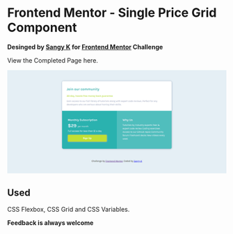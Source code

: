 # Frontend Mentor - Single Price Grid Component
**Desinged by [Sangy K](https://github.com/sansk) for [Frontend Mentor](https://www.frontendmentor.io) Challenge**

View the Completed Page here.

![Completed Design preview for the Profile card component coding challenge](./design/completed.png)

## Used

CSS Flexbox, CSS Grid and CSS Variables.


**Feedback is always welcome**